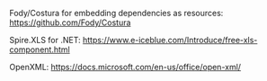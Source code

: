 Fody/Costura for embedding dependencies as resources: https://github.com/Fody/Costura

Spire.XLS for .NET: https://www.e-iceblue.com/Introduce/free-xls-component.html

OpenXML: https://docs.microsoft.com/en-us/office/open-xml/